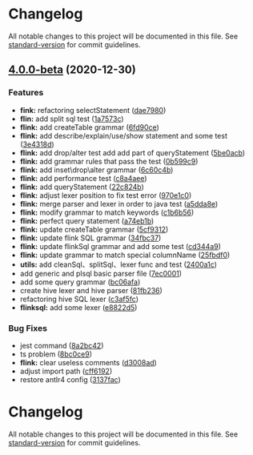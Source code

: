 # Changelog

All notable changes to this project will be documented in this file. See [standard-version](https://github.com/conventional-changelog/standard-version) for commit guidelines.

## [4.0.0-beta](https://github.com/DTStack/dt-sql-parser/compare/v3.0.5...v4.0.0-beta) (2020-12-30)

### Features

* **fink:** refactoring selectStatement ([dae7980](https://github.com/DTStack/dt-sql-parser/commit/dae7980f75232a69b9cac89e816fcc1e18b41e30))
* **flin:** add split sql test ([1a7573c](https://github.com/DTStack/dt-sql-parser/commit/1a7573c6901674b0fd135478ec66efefbab00561))
* **flink:** add createTable grammar ([6fd90ce](https://github.com/DTStack/dt-sql-parser/commit/6fd90ced5cc191bea18de79d7f0e4a3a080a9330))
* **flink:** add describe/explain/use/show statement and some test ([3e4318d](https://github.com/DTStack/dt-sql-parser/commit/3e4318db6182f7a1850de25396320688039f050a))
* **flink:** add drop/alter test add add part of queryStatement ([5be0acb](https://github.com/DTStack/dt-sql-parser/commit/5be0acb6922e7673114c0e20c167acf16c41f356))
* **flink:** add grammar rules that pass the test ([0b599c9](https://github.com/DTStack/dt-sql-parser/commit/0b599c99db8f486a8783d3de8b86a9ffbe8a215f))
* **flink:** add inset\drop\alter grammar ([6c60c4b](https://github.com/DTStack/dt-sql-parser/commit/6c60c4be582fc75af98bbeacc3d40f36226bab08))
* **flink:** add performance test ([c8a4aee](https://github.com/DTStack/dt-sql-parser/commit/c8a4aee373395aa865f7c3d04bb5edd0495ed672))
* **flink:** add queryStatement ([22c824b](https://github.com/DTStack/dt-sql-parser/commit/22c824bad6eb009f24ad5a8f8deebefdff6c3671))
* **flink:** adjust lexer position to fix test error ([970e1c0](https://github.com/DTStack/dt-sql-parser/commit/970e1c08352d5f863a662ef42bf3b9d0c9325d0d))
* **flink:** merge parser and lexer in order to java test ([a5dda8e](https://github.com/DTStack/dt-sql-parser/commit/a5dda8e67f92a4555f4a279d20594ecef6195123))
* **flink:** modify grammar to match keywords ([c1b6b56](https://github.com/DTStack/dt-sql-parser/commit/c1b6b56fce21910684604936317ecb28a19e506d))
* **flink:** perfect query statement ([a74eb1b](https://github.com/DTStack/dt-sql-parser/commit/a74eb1be1155c3ee4fa6d67058f1c8c47adb1f7b))
* **flink:** update createTable grammar ([5cf9312](https://github.com/DTStack/dt-sql-parser/commit/5cf9312d6411969683acbf75aa4431bb314f14ea))
* **flink:** update flink SQL grammar ([34fbc37](https://github.com/DTStack/dt-sql-parser/commit/34fbc377e4dea32b9e1f86e276812324e11a097c))
* **flink:** update flinkSql grammar and add some test ([cd344a9](https://github.com/DTStack/dt-sql-parser/commit/cd344a986c043f3da67d4b8aa69cac74e377962f))
* **flink:** update grammar to match special columnName ([25fbdf0](https://github.com/DTStack/dt-sql-parser/commit/25fbdf0df9dbc3690ddc9532bd60a2e47f628264))
* **utils:** add cleanSql、splitSql、lexer func and test ([2400a1c](https://github.com/DTStack/dt-sql-parser/commit/2400a1ce3b54e1336f0940b59846392b36d57eaa))
* add generic and plsql basic parser file ([7ec0001](https://github.com/DTStack/dt-sql-parser/commit/7ec000157c9355cb01b9be80367554c151f1e8e6))
* add some query grammar ([bc06afa](https://github.com/DTStack/dt-sql-parser/commit/bc06afa0c096118be7c8a8f21469d7bc976dac96))
* create hive lexer and hive parser ([81fb236](https://github.com/DTStack/dt-sql-parser/commit/81fb23648e0f3d080331f16f387a857d26f12d60))
* refactoring hive SQL lexer ([c3af5fc](https://github.com/DTStack/dt-sql-parser/commit/c3af5fccc10619f9ea4cb7680e58864bfbbae2c0))
* **flinksql:** add some lexer ([e8822d5](https://github.com/DTStack/dt-sql-parser/commit/e8822d530f79bd873dc259ba6182789397fb68f2))

### Bug Fixes

* jest command ([8a2bc42](https://github.com/DTStack/dt-sql-parser/commit/8a2bc4277fc0b78323437b27e3d7be2450eb6eb4))
* ts problem ([8bc0ce9](https://github.com/DTStack/dt-sql-parser/commit/8bc0ce9fb023a742705f1e6aab69153e89e10ec5))
* **flink:** clear useless comments ([d3008ad](https://github.com/DTStack/dt-sql-parser/commit/d3008add05c45a748acda539fbb4cbc12603d482))
* adjust import path ([cff6192](https://github.com/DTStack/dt-sql-parser/commit/cff6192d0f87c12cdd88159b9d2fa3e68b836ecb))
* restore antlr4 config ([3137fac](https://github.com/DTStack/dt-sql-parser/commit/3137fac4e15444e6fc9845e0d25ba2b0d9c091d6))

# Changelog

All notable changes to this project will be documented in this file. See [standard-version](https://github.com/conventional-changelog/standard-version) for commit guidelines.
